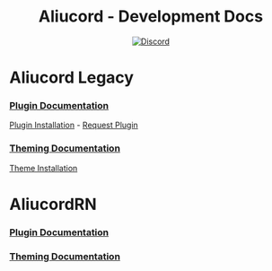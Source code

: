 <h1 align="center">Aliucord - Development Docs</h1>
<p align="center">
  <a href="https://discord.gg/EsNDvBaHVU">
    <img alt="Discord" src="https://img.shields.io/discord/811255666990907402?color=%2300C853&label=Support%20Server&logo=discord&logoColor=%2300C853&style=for-the-badge">
  </a>
</p>

# Aliucord Legacy

### [Plugin Documentation](/plugin-dev/README.md)
[Plugin Installation](https://github.com/Aliucord/Aliucord/blob/main/README.md#-plugin-installation) -  [Request Plugin](https://github.com/Aliucord/plugin-requests/issues/new?template=plugin_request.yml)
### [Theming Documentation](/theme-dev/README.md)
[Theme Installation](https://github.com/Vendicated/AliucordPlugins/tree/main/Themer)

# AliucordRN

### [Plugin Documentation](/plugin-dev/REACT_NATIVE_docs.md)
### [Theming Documentation](/theme-dev/REACT_NATIVE_docs.md)